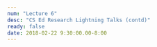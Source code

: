 ```yaml
---
num: "Lecture 6"
desc: "CS Ed Research Lightning Talks (contd)"
ready: false
date: 2018-02-22 9:30:00.00-8:00
---
```



